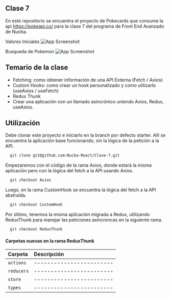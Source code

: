 ## Clase 7

En este repositorio se encuentra el proyecto de Pokecards que consume la api https://pokeapi.co/ para la clase 7 del programa de Front End Avanzado de Nucba.

Valores Iniciales
![App Screenshot](https://res.cloudinary.com/dcatzxqqf/image/upload/v1657580611/coding/Readmes/Reaact/Clase-7/Clase-7-Axios_fwbj2j.png)

Busqueda de Pokemon
![App Screenshot](https://res.cloudinary.com/dcatzxqqf/image/upload/v1657580611/coding/Readmes/Reaact/Clase-7/Clase-7-Axios2_tw6pb7.png)

## Temario de la clase

- Fetching: como obtener información de una API Externa (Fetch / Axios)
- Custom Hooks: como crear un hook personalizado y como utilizarlo (useAxios / useFetch)
- Redux Thunk 
- Crear una aplicación con un llamado asincrónico uniendo Axios, Redux, useAxios.



## Utilización

Debe clonar este proyecto e iniciarlo en la branch por defecto starter. Allí se encuentra la aplicación base funcionando, sin la lógica de la petición a la API.

```bash
  git clone git@github.com:Nucba-React/Clase-7.git
```

Empezaremos con el código de la rama Axios, donde estará la misma aplicación pero con la lógica del fetch a la API usando Axios. 

```bash
  git checkout Axios
```

Luego, en la rama CustomHook se encuentra la lógica del fetch a la API abstraída. 

```bash
  git checkout CustomHook
```

Por último, tenemos la misma aplicación migrada a Redux, utilizando ReduxThunk para manejar las peticiones asíncroncas en la siguiente rama.

```bash
  git checkout ReduxThunk
```


#### Carpetas nuevas en la rama ReduxThunk

| Carpeta    | Descripción                |
| :--------|:------------------------- |
| `actions` | ------------------------ |
| `reducers` | ------------------------ |
| `store` | ------------------------ |
| `types` | ------------------------ |





